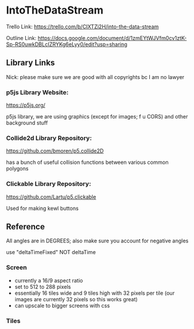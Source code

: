 # IntoTheDataStream

Trello Link:
https://trello.com/b/CIXTZi2H/into-the-data-stream

Outline Link:
https://docs.google.com/document/d/1zmEYtWJVfm0cv1ztK-Sp-RS0uwkDBLcIZRYKg6eLyy0/edit?usp=sharing

## Library Links

Nick: please make sure we are good with all copyrights bc I am no lawyer

### p5js Library Website:
https://p5js.org/

p5js library, we are using graphics (except for images; f u CORS) and other background stuff


### Collide2d Library Repository:
https://github.com/bmoren/p5.collide2D 

has a bunch of useful collision functions between various common polygons


### Clickable Library Repository:
https://github.com/Lartu/p5.clickable 

Used for making kewl buttons


## Reference

All angles are in DEGREES; also make sure you account for negative angles

use "deltaTimeFixed" NOT deltaTime

### Screen

- currently a 16/9 aspect ratio
- set to 512 to 288 pixels
- essentially 16 tiles wide and 9 tiles high with 32 pixels per tile (our images are currently 32 pixels so this works great)
- can upscale to bigger screens with css

### Tiles
